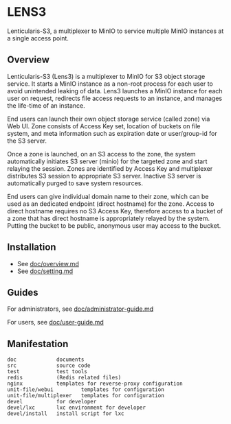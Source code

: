 # LENS3
Lenticularis-S3, a multiplexer to MinIO to service multiple MinIO instances at a single access point.

## Overview

Lenticularis-S3 (Lens3) is a multiplexer to MinIO for S3 object
storage service.  It starts a MinIO instance as a non-root process for
each user to avoid unintended leaking of data.  Lens3 launches a MinIO
instance for each user on request, redirects file access requests to
an instance, and manages the life-time of an instance.

End users can launch their own object storage service (called zone)
via Web UI.  Zone consists of Access Key set, location of buckets on
file system, and meta information such as expiration date or
user/group-id for the S3 server.

Once a zone is launched, on an S3 access to the zone, the system automatically
initiates S3 server (minio) for the targeted zone and start relaying the
session.  Zones are identified by Access Key and multiplexer distributes
S3 session to appropriate S3 server.  Inactive S3 server is automatically
purged to save system resources.

End users can give individual domain name to their zone, which can
be used as an dedicated endpoint (direct hostname) for the zone.
Access to direct hostname requires no S3 Access Key,
therefore access to a bucket of a zone that has direct hostname is
appropriately relayed by the system.  Putting the bucket to be public,
anonymous user may access to the bucket.

## Installation

* See [doc/overview.md](doc/overview.md)
* See [doc/setting.md](doc/setting.md)

## Guides

For administrators,
see [doc/administrator-guide.md](doc/administrator-guide.md)

For users,
see [doc/user-guide.md](doc/user-guide.md)

## Manifestation

```
doc             documents
src             source code
test            test tools
redis           (Redis related files)
nginx           templates for reverse-proxy configuration
unit-file/webui         templates for configuration
unit-file/multiplexer   templates for configuration
devel           for developer
devel/lxc       lxc environment for developer
devel/install   install script for lxc
```
